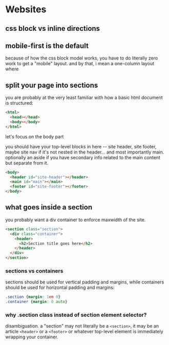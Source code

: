 # Websites

## css block vs inline directions

## mobile-first is the default
because of how the css block model works, you have to do literally zero work to get a "mobile" layout. and by that, i mean a one-column layout where 

## split your page into sections

you are probably at the very least familiar with how a basic html document is structured:

```html
<html>
  <head></head>
  <body></body>
</html>
```
let's focus on the body part

you should have your top-level blocks in here -- site header, site footer, maybe site nav if it's not nested in the header... and most importantly main. optionally an aside if you have secondary info related to the main content but separate from it.

```html
<body>
  <header id="site-header"></header>
  <main id="main"></main>
  <footer id="site-footer"></footer>
</body>
```

## what goes inside a section

you probably want a div container to enforce maxwidth of the site.

```html
<section class="section">
  <div class="container">
    <header>
      <h2>Section title goes here</h2>
    </header>
  </div>
</section>
```

### sections vs containers

sections should be used for vertical padding and margins, while containers should be used for horizontal padding and margins:

```css
.section {margin: 1em 0}
.container {margin: 0 auto}
```

### why .section class instead of section element selector?

disambiguation. a "section" may not literally be a `<section>`, it may be an article `<header>` or a `<footer>` or whatever top-level element is immediately wrapping your container. 